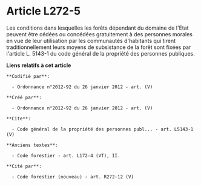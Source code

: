 # Article L272-5

Les conditions dans lesquelles les forêts dépendant du domaine de l'Etat peuvent être cédées ou concédées gratuitement à des
personnes morales en vue de leur utilisation par les communautés d'habitants qui tirent traditionnellement leurs moyens de
subsistance de la forêt sont fixées par l'article L. 5143-1 du code général de la propriété des personnes publiques.

**Liens relatifs à cet article**

	**Codifié par**:

	  - Ordonnance n°2012-92 du 26 janvier 2012 - art. (V)

	**Créé par**:

	  - Ordonnance n°2012-92 du 26 janvier 2012 - art. (V)

	**Cite**:

	  - Code général de la propriété des personnes publ... - art. L5143-1 (V)

	**Anciens textes**:

	  - Code forestier - art. L172-4 (VT), II.

	**Cité par**:

	  - Code forestier (nouveau) - art. R272-12 (V)
